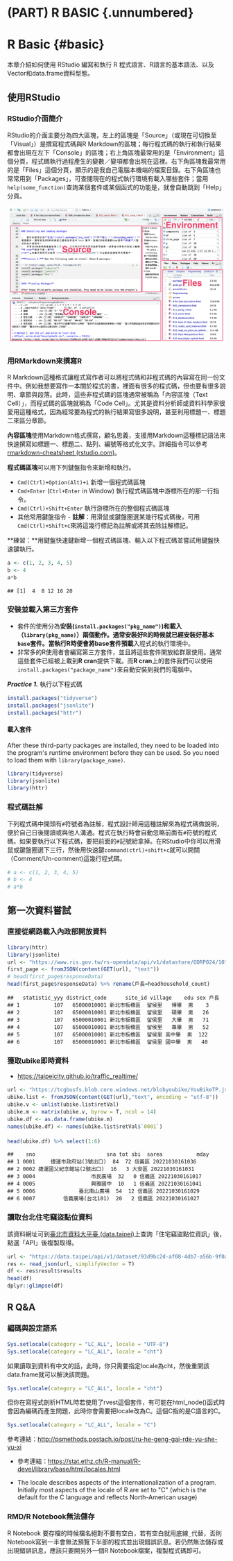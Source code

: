 

# (PART) R BASIC {.unnumbered}

# R Basic {#basic}

本章介紹如何使用 RStudio 編寫和執行 R 程式語言、R語言的基本語法、以及Vector和data.frame資料型態。

## 使用RStudio

### RStudio介面簡介

RStudio的介面主要分為四大區塊，左上的區塊是「Source」（或現在可切換至「Visual」）是撰寫程式碼與R Markdown的區塊；每行程式碼的執行和執行結果都會出現在左下「Console」的區塊；右上角區塊最常用的是「Environment」這個分頁，程式碼執行過程產生的變數／變項都會出現在這裡。右下角區塊我最常用的是「Files」這個分頁，顯示的是我自己電腦本機端的檔案目錄。右下角區塊也常常用到「Packages」，可查閱現在的程式執行環境有載入哪些套件；當用`help(some_function)`查詢某個套件或某個函式的功能是，就會自動跳到「Help」分頁。

![](images/image-1886736556.png)

### 用RMarkdown來撰寫R

R Markdown這種格式讓程式寫作者可以將程式碼和非程式碼的內容寫在同一份文件中。例如我想要寫作一本關於程式的書，裡面有很多的程式碼，但也要有很多說明、章節與段落。此時，這些非程式碼的區塊通常被稱為「內容區塊（Text Cell）」，而程式碼的區塊就稱為「Code Cell」。尤其是資料分析師或資料科學家很愛用這種格式，因為經常要為程式的執行結果寫很多說明，甚至利用標題一、標題二來區分章節。

**內容區塊**使用Markdown格式撰寫，顧名思義，支援用Markdown這種標記語法來快速撰寫如標題一、標題二、點列、編號等格式化文字。詳細指令可以參考[rmarkdown-cheatsheet (rstudio.com)](https://www.rstudio.com/wp-content/uploads/2015/02/rmarkdown-cheatsheet.pdf)。

**程式碼區塊**可以用下列鍵盤指令來新增和執行。

-   `Cmd(Ctrl)+Option(Alt)+i` 新增一個程式碼區塊
-   `Cmd+Enter` (`Ctrl+Enter` in Window) 執行程式碼區塊中游標所在的那一行指令。
-   `Cmd(Ctrl)+Shift+Enter` 執行游標所在的整個程式碼區塊
-   其他常用鍵盤指令 - **註解**：用滑鼠或鍵盤圈選某幾行程式碼後，可用`Cmd(Ctrl)+Shift+c`來將這幾行標記為註解或將其去除註解標記。

**練習：**用鍵盤快速鍵新增一個程式碼區塊、輸入以下程式碼並嘗試用鍵盤快速鍵執行。


```r
a <- c(1, 2, 3, 4, 5)
b <- 4
a*b
```

```{.output}
## [1]  4  8 12 16 20
```

### 安裝並載入第三方套件

-   套件的使用分為**安裝(`install.packages("pkg_name")`)**和**載入（`library(pkg_name)`）**兩個動作。通常安裝好R的時候就已經安裝好基本`base`套件。當執行R時便會將base套件**預載**入程式的執行環境中。
-   非常多的R使用者會編寫第三方套件，並且將這些套件開放給群眾使用。通常這些套件已經被上載到**R cran**提供下載。而**R cran**上的套件我們可以使用`install.packages("package_name")`來自動安裝到我們的電腦中。

***Practice 1.*** 執行以下程式碼


```r
install.packages("tidyverse")
install.packages("jsonlite")
install.packages("httr")
```

#### **載入套件**

After these third-party packages are installed, they need to be loaded into the program's runtime environment before they can be used. So you need to load them with `library(package_name)`.


```r
library(tidyverse)
library(jsonlite)
library(httr)
```

### 程式碼註解

下列程式碼中開頭有`#`符號者為註解，程式設計師用這種註解來為程式碼做說明，便於自己日後閱讀或與他人溝通。程式在執行時會自動忽略前面有`#`符號的程式碼。如果要執行以下程式碼，要把前面的`#`記號給拿掉。在RStudio中你可以用滑鼠或鍵盤圈選下三行，然後用快速鍵`command(ctrl)+shift+c`就可以開關（Comment/Un-comment)這幾行程式碼。


```r
# a <- c(1, 2, 3, 4, 5)
# b <- 4
# a*b
```

## 第一次資料嘗試

### 直接從網路載入內政部開放資料


```r
library(httr)
library(jsonlite)
url <- "https://www.ris.gov.tw/rs-opendata/api/v1/datastore/ODRP024/107?page=1"
first_page <- fromJSON(content(GET(url), "text"))
# head(first_page$responseData)
head(first_page$responseData) %>% rename(戶長=headhousehold_count)
```

```{.output}
##   statistic_yyy district_code      site_id village    edu sex 戶長
## 1           107   65000010001 新北市板橋區  留侯里   博畢  男    3
## 2           107   65000010001 新北市板橋區  留侯里   碩畢  男   26
## 3           107   65000010001 新北市板橋區  留侯里   大畢  男   71
## 4           107   65000010001 新北市板橋區  留侯里   專畢  男   52
## 5           107   65000010001 新北市板橋區  留侯里 高中畢  男  122
## 6           107   65000010001 新北市板橋區  留侯里 國中畢  男   40
```

### 獲取ubike即時資料

-   <https://taipeicity.github.io/traffic_realtime/>


```r
url <- "https://tcgbusfs.blob.core.windows.net/blobyoubike/YouBikeTP.json"
ubike.list <- fromJSON(content(GET(url),"text", encoding = "utf-8"))
ubike.v <- unlist(ubike.list$retVal)
ubike.m <- matrix(ubike.v, byrow = T, ncol = 14)
ubike.df <- as.data.frame(ubike.m)
names(ubike.df) <- names(ubike.list$retVal$`0001`)

head(ubike.df) %>% select(1:6)
```

```{.output}
##    sno                       sna tot sbi  sarea           mday
## 1 0001     捷運市政府站(3號出口)  84  72 信義區 20221030161036
## 2 0002 捷運國父紀念館站(2號出口)  16   3 大安區 20221030161031
## 3 0004                  市民廣場  32   0 信義區 20221030161017
## 4 0005                  興雅國中  10   1 信義區 20221030161041
## 5 0006              臺北南山廣場  54  12 信義區 20221030161029
## 6 0007         信義廣場(台北101)  20   2 信義區 20221030161027
```

### 讀取台北住宅竊盜點位資料

該資料網址可到[臺北市資料大平臺 (data.taipei)](https://data.taipei/)上查詢「住宅竊盜點位資訊」後，點選「API」後複製取得。


```r
url <- "https://data.taipei/api/v1/dataset/93d9bc2d-af08-4db7-a56b-9f0a49226fa3?scope=resourceAquire"
res <- read_json(url, simplifyVector = T)
df <- res$result$results
head(df)
dplyr::glimpse(df)
```

## R Q&A

### 編碼與設定語系


```r
Sys.setlocale(category = "LC_ALL", locale = "UTF-8")
Sys.setlocale(category = "LC_ALL", locale = "cht")
```

如果讀取到資料有中文的話，此時，你只需要指定locale為cht，然後重開該data.frame就可以解決該問題。


```r
Sys.setlocale(category = "LC_ALL", locale = "cht")
```

但你在寫程式剖析HTML時若使用了rvest這個套件，有可能在html_node()函式時會因為編碼而產生問題，此時你會需要把locale改為C。這個C指的是C語言的C。


```r
Sys.setlocale(category = "LC_ALL", locale = "C")
```

參考連結：<http://psmethods.postach.io/post/ru-he-geng-gai-rde-yu-she-yu-xi>

-   參考連結：<https://stat.ethz.ch/R-manual/R-devel/library/base/html/locales.html>

-   The locale describes aspects of the internationalization of a program. Initially most aspects of the locale of R are set to "C" (which is the default for the C language and reflects North-American usage)

### RMD/R Notebook無法儲存

R Notebook 要存檔的時候檔名絕對不要有空白，若有空白就用底線`_`代替，否則Notebook寫到一半會無法預覽下半部的程式並出現錯誤訊息。若仍然無法儲存或出現錯誤訊息，應該只要開另外一個R Notebook檔案，複製程式碼即可。
